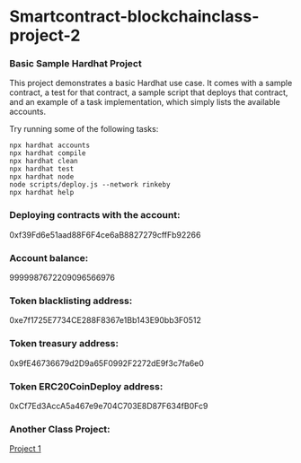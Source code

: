 # Smartcontract-blockchainclass-project-2

### Basic Sample Hardhat Project

This project demonstrates a basic Hardhat use case. It comes with a sample contract, a test for that contract, a sample script that deploys that contract, and an example of a task implementation, which simply lists the available accounts.

Try running some of the following tasks:

```shell
npx hardhat accounts
npx hardhat compile
npx hardhat clean
npx hardhat test
npx hardhat node
node scripts/deploy.js --network rinkeby
npx hardhat help
```
### Deploying contracts with the account: 

0xf39Fd6e51aad88F6F4ce6aB8827279cffFb92266
### Account balance: 
9999987672209096566976

### Token blacklisting address: 

0xe7f1725E7734CE288F8367e1Bb143E90bb3F0512

### Token treasury address: 

0x9fE46736679d2D9a65F0992F2272dE9f3c7fa6e0

### Token ERC20CoinDeploy address: 

0xCf7Ed3AccA5a467e9e704C703E8D87F634fB0Fc9

### Another Class Project:

[Project 1](https://github.com/ducnguyenedu/smartcontract-blockchainclass-project-1)



